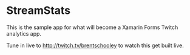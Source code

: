 # StreamStats

This is the sample app for what will become a Xamarin Forms Twitch analytics app.

Tune in live to http://twitch.tv/brentschooley to watch this get built live.
